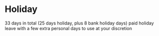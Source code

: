 # Holiday
33 days in total (25 days holiday, plus 8 bank holiday days) paid holiday leave with a few extra personal days to use at your discretion 
